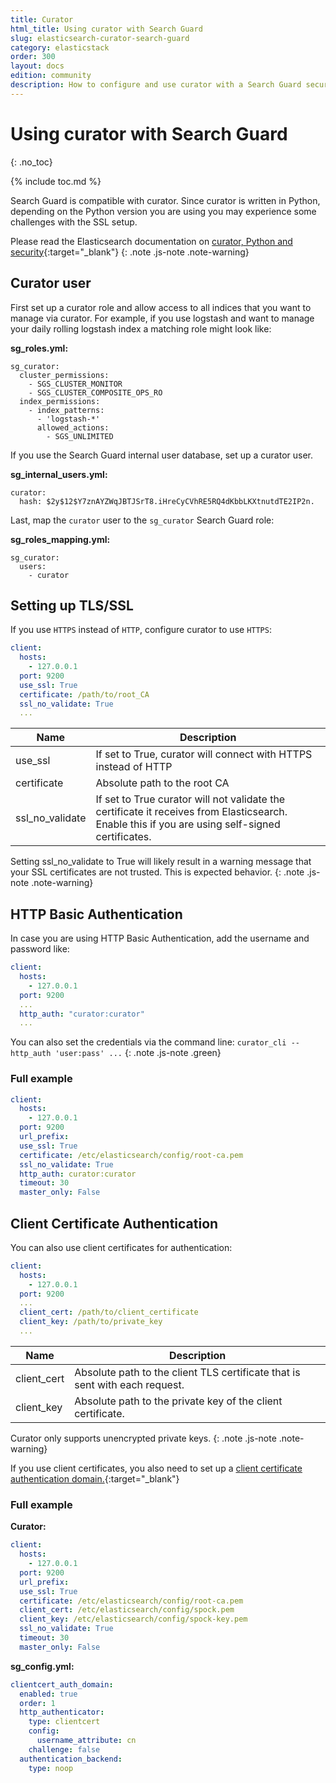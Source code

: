 ```yaml
---
title: Curator
html_title: Using curator with Search Guard
slug: elasticsearch-curator-search-guard
category: elasticstack
order: 300
layout: docs
edition: community
description: How to configure and use curator with a Search Guard secured cluster.
---
```


<!---
Copyright floragunn GmbH
-->

# Using curator with Search Guard
{: .no_toc}

{% include toc.md %}

Search Guard is compatible with curator. Since curator is written in Python, depending on the Python version you are using you may experience some challenges with the SSL setup.

Please read the Elasticsearch documentation on [curator, Python and security](https://www.elastic.co/guide/en/elasticsearch/client/curator/current/python-security.html){:target="_blank"}
{: .note .js-note .note-warning}

## Curator user

First set up a curator role and allow access to all indices that you want to manage via curator. For example, if you use logstash and want to manage your daily rolling logstash index a matching role might look like:

**sg\_roles.yml:**

```
sg_curator:
  cluster_permissions:
    - SGS_CLUSTER_MONITOR  
    - SGS_CLUSTER_COMPOSITE_OPS_RO
  index_permissions:
    - index_patterns:
      - 'logstash-*'
      allowed_actions:
        - SGS_UNLIMITED
```
        
If you use the Search Guard internal user database, set up a curator user.

**sg\_internal\_users.yml:**

```
curator:
  hash: $2y$12$Y7znAYZWqJBTJSrT8.iHreCyCVhRE5RQ4dKbbLKXtnutdTE2IP2n.
```

Last, map the `curator` user to the `sg_curator` Search Guard role:


**sg\_roles\_mapping.yml:**

```
sg_curator:
  users:
    - curator
```
## Setting up TLS/SSL

If you use `HTTPS` instead of `HTTP`, configure curator to use `HTTPS`:

```yml
client:
  hosts:
    - 127.0.0.1
  port: 9200
  use_ssl: True
  certificate: /path/to/root_CA
  ssl_no_validate: True
  ...
```

| Name | Description |
|---|---|
| use\_ssl | If set to True, curator will connect with HTTPS instead of HTTP |
| certificate | Absolute path to the root CA |
| ssl\_no\_validate | If set to True curator will not validate the certificate it receives from Elasticsearch. Enable this if you are using self-signed certificates. |


Setting ssl_no_validate to True will likely result in a warning message that your SSL certificates are not trusted. This is expected behavior.
{: .note .js-note .note-warning}

## HTTP Basic Authentication

In case you are using HTTP Basic Authentication, add the username and password like:

```yml
client:
  hosts:
    - 127.0.0.1
  port: 9200
  ...
  http_auth: "curator:curator"
  ...
```

You can also set the credentials via the command line: `curator_cli --http_auth 'user:pass' ...`
{: .note .js-note .green}

### Full example

```yml
client:
  hosts:
    - 127.0.0.1
  port: 9200
  url_prefix:
  use_ssl: True
  certificate: /etc/elasticsearch/config/root-ca.pem
  ssl_no_validate: True
  http_auth: curator:curator
  timeout: 30
  master_only: False
```

## Client Certificate Authentication

You can also use client certificates for authentication:

```yml
client:
  hosts:
    - 127.0.0.1
  port: 9200
  ...
  client_cert: /path/to/client_certificate
  client_key: /path/to/private_key
  ...
```

| Name | Description |
|---|---|
| client\_cert | Absolute path to the client TLS certificate that is sent with each request. |
| client_key | Absolute path to the private key of the client certificate. |

Curator only supports unencrypted private keys.
{: .note .js-note .note-warning}

If you use client certificates, you also need to set up a [client certificate authentication domain.](../_docs_auth_auth/auth_auth_clientcert.md){:target="_blank"}

### Full example

**Curator:**

```yaml
client:
  hosts:
    - 127.0.0.1
  port: 9200
  url_prefix:
  use_ssl: True
  certificate: /etc/elasticsearch/config/root-ca.pem
  client_cert: /etc/elasticsearch/config/spock.pem
  client_key: /etc/elasticsearch/config/spock-key.pem
  ssl_no_validate: True
  timeout: 30
  master_only: False

```

**sg_config.yml:**

```yaml
clientcert_auth_domain:
  enabled: true
  order: 1
  http_authenticator:
    type: clientcert
    config:
      username_attribute: cn
    challenge: false
  authentication_backend:
    type: noop
```